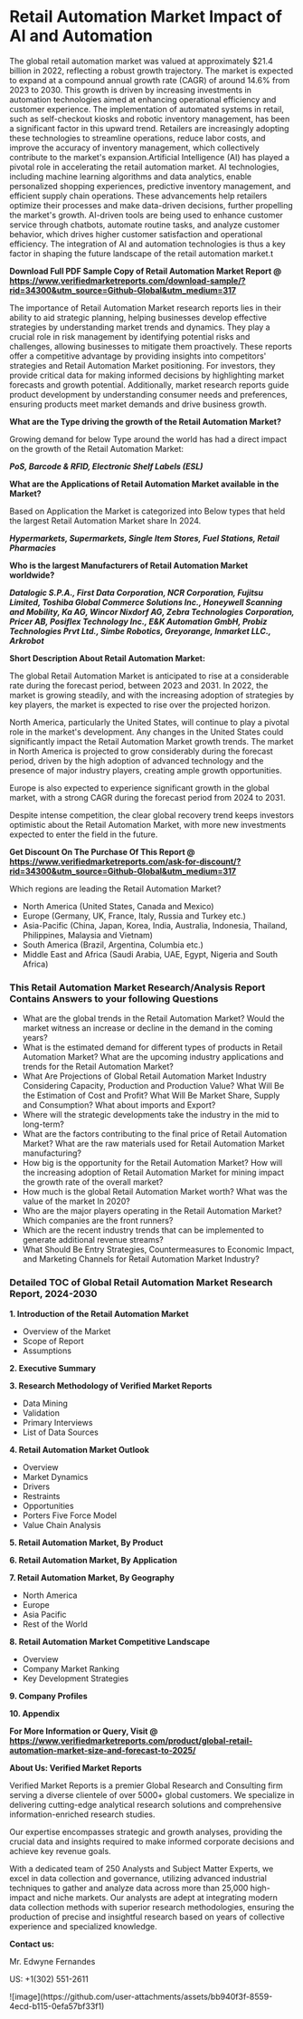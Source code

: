 <h1>Retail Automation Market Impact of AI and Automation</h1>The global retail automation market was valued at approximately $21.4 billion in 2022, reflecting a robust growth trajectory. The market is expected to expand at a compound annual growth rate (CAGR) of around 14.6% from 2023 to 2030. This growth is driven by increasing investments in automation technologies aimed at enhancing operational efficiency and customer experience. The implementation of automated systems in retail, such as self-checkout kiosks and robotic inventory management, has been a significant factor in this upward trend. Retailers are increasingly adopting these technologies to streamline operations, reduce labor costs, and improve the accuracy of inventory management, which collectively contribute to the market's expansion.Artificial Intelligence (AI) has played a pivotal role in accelerating the retail automation market. AI technologies, including machine learning algorithms and data analytics, enable personalized shopping experiences, predictive inventory management, and efficient supply chain operations. These advancements help retailers optimize their processes and make data-driven decisions, further propelling the market's growth. AI-driven tools are being used to enhance customer service through chatbots, automate routine tasks, and analyze customer behavior, which drives higher customer satisfaction and operational efficiency. The integration of AI and automation technologies is thus a key factor in shaping the future landscape of the retail automation market.t</p><p id="" class=""><strong>Download Full PDF Sample Copy of Retail Automation Market Report @ <a href="https://www.verifiedmarketreports.com/download-sample/?rid=34300&utm_source=Github-Global&utm_medium=317" target="_blank">https://www.verifiedmarketreports.com/download-sample/?rid=34300&utm_source=Github-Global&utm_medium=317</a></strong></p><p>The importance of&nbsp;Retail Automation Market research reports lies in their ability to aid strategic planning, helping businesses develop effective strategies by understanding market trends and dynamics. They play a crucial role in risk management by identifying potential risks and challenges, allowing businesses to mitigate them proactively. These reports offer a competitive advantage by providing insights into competitors' strategies and Retail Automation Market positioning. For investors, they provide critical data for making informed decisions by highlighting market forecasts and growth potential. Additionally, market research reports guide product development by understanding consumer needs and preferences, ensuring products meet market demands and drive business growth.</p><p><strong>What are the&nbsp;Type driving the growth of the Retail Automation Market?</strong></p><p id="" class="">Growing demand for below Type around the world has had a direct impact on the growth of the Retail Automation Market:</p><em><strong>PoS, Barcode & RFID, Electronic Shelf Labels (ESL)</strong></em></p><strong>What are the&nbsp;Applications&nbsp;of Retail Automation Market available in the Market?</strong></p><p id="" class="">Based on Application the Market is categorized into Below types that held the largest Retail Automation Market share In 2024.</p><em><strong>Hypermarkets, Supermarkets, Single Item Stores, Fuel Stations, Retail Pharmacies</strong></em></p><strong>Who is the largest Manufacturers of Retail Automation Market worldwide?</strong></p><p><em><strong>Datalogic S.P.A., First Data Corporation, NCR Corporation, Fujitsu Limited, Toshiba Global Commerce Solutions Inc., Honeywell Scanning and Mobility, Ka AG, Wincor Nixdorf AG, Zebra Technologies Corporation, Pricer AB, Posiflex Technology Inc., E&K Automation GmbH, Probiz Technologies Prvt Ltd., Simbe Robotics, Greyorange, Inmarket LLC., Arkrobot</strong></em></p><p id="" class=""><strong>Short Description About Retail Automation Market:</strong></p><p>The global Retail Automation Market is anticipated to rise at a considerable rate during the forecast period, between 2023 and 2031. In 2022, the market is growing steadily, and with the increasing adoption of strategies by key players, the market is expected to rise over the projected horizon.</p><p>North America, particularly the United States, will continue to play a pivotal role in the market's development. Any changes in the United States could significantly impact the Retail Automation Market growth trends. The market in North America is projected to grow considerably during the forecast period, driven by the high adoption of advanced technology and the presence of major industry players, creating ample growth opportunities.</p><p>Europe is also expected to experience significant growth in the global market, with a strong CAGR during the forecast period from 2024 to 2031.</p><p>Despite intense competition, the clear global recovery trend keeps investors optimistic about the Retail Automation Market, with more new investments expected to enter the field in the future.</p><p id="" class=""><strong>Get Discount On The Purchase Of This Report @ <a href="https://www.verifiedmarketreports.com/ask-for-discount/?rid=34300&utm_source=Github-Global&utm_medium=317" target="_blank">https://www.verifiedmarketreports.com/ask-for-discount/?rid=34300&utm_source=Github-Global&utm_medium=317</a></strong></p>Which regions are leading the Retail Automation Market?</p><ul><li>North America (United States, Canada and Mexico)</li><li>Europe (Germany, UK, France, Italy, Russia and Turkey etc.)</li><li>Asia-Pacific (China, Japan, Korea, India, Australia, Indonesia, Thailand, Philippines, Malaysia and Vietnam)</li><li>South America (Brazil, Argentina, Columbia etc.)</li><li>Middle East and Africa (Saudi Arabia, UAE, Egypt, Nigeria and South Africa)</li></ul><h3 id="" class="">This Retail Automation Market Research/Analysis Report Contains Answers to your following Questions</h3><ul><li>What are the global trends in the Retail Automation Market? Would the market witness an increase or decline in the demand in the coming years?</li><li>What is the estimated demand for different types of products in Retail Automation Market? What are the upcoming industry applications and trends for the Retail Automation Market?</li><li>What Are Projections of Global Retail Automation Market Industry Considering Capacity, Production and Production Value? What Will Be the Estimation of Cost and Profit? What Will Be Market Share, Supply and Consumption? What about imports and Export?</li><li>Where will the strategic developments take the industry in the mid to long-term?</li><li>What are the factors contributing to the final price of Retail Automation Market? What are the raw materials used for Retail Automation Market manufacturing?</li><li>How big is the opportunity for the Retail Automation Market? How will the increasing adoption of Retail Automation Market for mining impact the growth rate of the overall market?</li><li>How much is the global Retail Automation Market worth? What was the value of the market In 2020?</li><li>Who are the major players operating in the Retail Automation Market? Which companies are the front runners?</li><li>Which are the recent industry trends that can be implemented to generate additional revenue streams?</li><li>What Should Be Entry Strategies, Countermeasures to Economic Impact, and Marketing Channels for Retail Automation Market Industry?</li></ul><h3 id="" class="">Detailed TOC of Global Retail Automation Market Research Report, 2024-2030</h3><p id="" class=""><strong>1. Introduction of the Retail Automation Market</strong></p><ul><li>Overview of the Market</li><li>Scope of Report</li><li>Assumptions</li></ul><p id="" class=""><strong>2. Executive Summary</strong></p><p id="" class=""><strong>3. Research Methodology of Verified Market Reports</strong></p><ul><li>Data Mining</li><li>Validation</li><li>Primary Interviews</li><li>List of Data Sources</li></ul><p id="" class=""><strong>4. Retail Automation Market Outlook</strong></p><ul><li>Overview</li><li>Market Dynamics</li><li>Drivers</li><li>Restraints</li><li>Opportunities</li><li>Porters Five Force Model</li><li>Value Chain Analysis</li></ul><p id="" class=""><strong>5. Retail Automation Market, By Product</strong></p><p id="" class=""><strong>6. Retail Automation Market, By Application</strong></p><p id="" class=""><strong>7. Retail Automation Market, By Geography</strong></p><ul><li>North America</li><li>Europe</li><li>Asia Pacific</li><li>Rest of the World</li></ul><p id="" class=""><strong>8. Retail Automation Market Competitive Landscape</strong></p><ul><li>Overview</li><li>Company Market Ranking</li><li>Key Development Strategies</li></ul><p id="" class=""><strong>9. Company Profiles</strong></p><p id="" class=""><strong>10. Appendix</strong></p><p id="" class=""><strong>For More Information or Query, Visit @ <a href="https://www.verifiedmarketreports.com/product/global-retail-automation-market-size-and-forecast-to-2025/" target="_blank">https://www.verifiedmarketreports.com/product/global-retail-automation-market-size-and-forecast-to-2025/</a></strong></p><p id="" class=""><strong>About Us: Verified Market Reports</strong></p><p id="" class="">Verified Market Reports is a premier Global Research and Consulting firm serving a diverse clientele of over 5000+ global customers. We specialize in delivering cutting-edge analytical research solutions and comprehensive information-enriched research studies.</p><p id="" class="">Our expertise encompasses strategic and growth analyses, providing the crucial data and insights required to make informed corporate decisions and achieve key revenue goals.</p><p id="" class="">With a dedicated team of 250 Analysts and Subject Matter Experts, we excel in data collection and governance, utilizing advanced industrial techniques to gather and analyze data across more than 25,000 high-impact and niche markets. Our analysts are adept at integrating modern data collection methods with superior research methodologies, ensuring the production of precise and insightful research based on years of collective experience and specialized knowledge.</p><p id="" class=""><strong>Contact us:</strong></p><p id="" class="">Mr. Edwyne Fernandes</p><p id="" class="">US: +1(302) 551-2611</p>
![image](https://github.com/user-attachments/assets/bb940f3f-8559-4ecd-b115-0efa57bf33f1)
